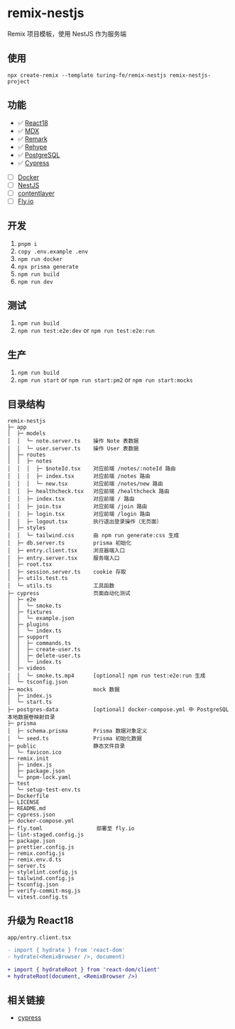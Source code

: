 # remix-nestjs
Remix 项目模板，使用 NestJS 作为服务端

## 使用
`npx create-remix --template turing-fe/remix-nestjs remix-nestjs-project`

## 功能
- ✅ [React18]()
- ✅ [MDX]()
- ✅ [Remark]()
- ✅ [Rehype]()
- ✅ [PostgreSQL]()
- ✅ [Cypress]()
- [ ] [Docker]()
- [ ] [NestJS]()
- [ ] [contentlayer](https://github.com/contentlayerdev/contentlayer)
- [ ] [Fly.io]()

## 开发
1. `pnpm i`
2. `copy .env.example .env`
3. `npm run docker`
4. `npx prisma generate`
5. `npm run build`
6. `npm run dev`

## 测试
1. `npm run build`
2. `npm run test:e2e:dev` or `npm run test:e2e:run`

## 生产
1. `npm run build`
2. `npm run start` or `npm run start:pm2` or `npm run start:mocks`

## 目录结构

```
remix-nestjs                       
├─ app                             
│  ├─ models                                
│  │  └─ note.server.ts    操作 Note 表数据
│  │  └─ user.server.ts    操作 User 表数据           
│  ├─ routes                       
│  │  ├─ notes                     
│  │  │  ├─ $noteId.tsx    对应前端 /notes/:noteId 路由         
│  │  │  ├─ index.tsx      对应前端 /notes 路由         
│  │  │  └─ new.tsx        对应前端 /notes/new 路由         
│  │  ├─ healthcheck.tsx   对应前端 /healthcheck 路由           
│  │  ├─ index.tsx         对应前端 / 路由         
│  │  ├─ join.tsx          对应前端 /join 路由            
│  │  ├─ login.tsx         对应前端 /login 路由            
│  │  ├─ logout.tsx        执行退出登录操作（无页面）                         
│  ├─ styles                       
│  │  └─ tailwind.css      由 npm run generate:css 生成        
│  ├─ db.server.ts         prisma 初始化        
│  ├─ entry.client.tsx     浏览器端入口        
│  ├─ entry.server.tsx     服务端入口        
│  ├─ root.tsx                     
│  ├─ session.server.ts    cookie 存取         
│  ├─ utils.test.ts                
│  └─ utils.ts             工具函数        
├─ cypress                 页面自动化测试        
│  ├─ e2e                          
│  │  └─ smoke.ts                  
│  ├─ fixtures                     
│  │  └─ example.json              
│  ├─ plugins                      
│  │  └─ index.ts                  
│  ├─ support                      
│  │  ├─ commands.ts               
│  │  ├─ create-user.ts            
│  │  ├─ delete-user.ts            
│  │  └─ index.ts                  
│  ├─ videos                       
│  │  └─ smoke.ts.mp4      [optional] npm run test:e2e:run 生成              
│  └─ tsconfig.json                
├─ mocks                   mock 数据        
│  ├─ index.js                     
│  └─ start.ts                     
├─ postgres-data           [optional] docker-compose.yml 中 PostgreSQL 本地数据卷映射目录        
├─ prisma                          
│  ├─ schema.prisma        Prisma 数据对象定义        
│  └─ seed.ts              Prisma 初始化数据        
├─ public                  静态文件目录        
│  └─ favicon.ico                  
├─ remix.init                      
│  ├─ index.js                     
│  ├─ package.json                 
│  └─ pnpm-lock.yaml               
├─ test                            
│  └─ setup-test-env.ts            
├─ Dockerfile                      
├─ LICENSE                         
├─ README.md                       
├─ cypress.json                    
├─ docker-compose.yml              
├─ fly.toml                 部署至 fly.io       
├─ lint-staged.config.js           
├─ package.json                                     
├─ prettier.config.js              
├─ remix.config.js                 
├─ remix.env.d.ts                  
├─ server.ts                       
├─ stylelint.config.js             
├─ tailwind.config.js              
├─ tsconfig.json                   
├─ verify-commit-msg.js            
└─ vitest.config.ts                
```

## 升级为 React18
`app/entry.client.tsx`

```diff
- import { hydrate } from 'react-dom'
- hydrate(<RemixBrowser />, document)

+ import { hydrateRoot } from 'react-dom/client'
+ hydrateRoot(document, <RemixBrowser />)
```


## 相关链接
- [cypress](https://docs.cypress.io/)

